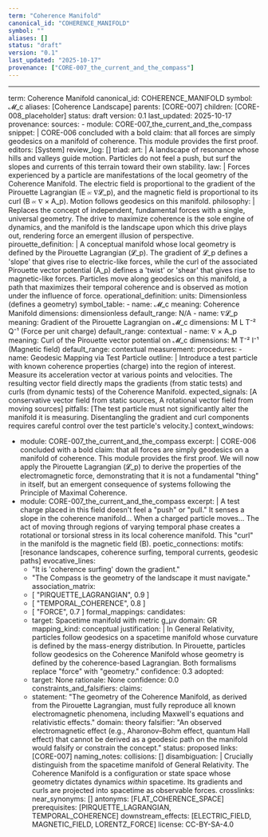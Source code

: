 ```yaml
---
term: "Coherence Manifold"
canonical_id: "COHERENCE_MANIFOLD"
symbol: ""
aliases: []
status: "draft"
version: "0.1"
last_updated: "2025-10-17"
provenance: ["CORE-007_the_current_and_the_compass"]
---
```


---
term: Coherence Manifold
canonical_id: COHERENCE_MANIFOLD
symbol: 𝓜_c
aliases: [Coherence Landscape]
parents: [CORE-007]
children: [CORE-008_placeholder]
status: draft
version: 0.1
last_updated: 2025-10-17
provenance:
  sources:
    - module: CORE-007_the_current_and_the_compass
      snippet: |
        CORE-006 concluded with a bold claim: that all forces are simply geodesics on a manifold of coherence. This module provides the first proof.
  editors: [System]
  review_log: []
triad:
  art: |
    A landscape of resonance whose hills and valleys guide motion. Particles do not feel a push, but surf the slopes and currents of this terrain toward their own stability.
  law: |
    Forces experienced by a particle are manifestations of the local geometry of the Coherence Manifold. The electric field is proportional to the gradient of the Pirouette Lagrangian (E ∝ ∇𝓛_p), and the magnetic field is proportional to its curl (B ∝ ∇ × A_p). Motion follows geodesics on this manifold.
  philosophy: |
    Replaces the concept of independent, fundamental forces with a single, universal geometry. The drive to maximize coherence is the sole engine of dynamics, and the manifold is the landscape upon which this drive plays out, rendering force an emergent illusion of perspective.
pirouette_definition: |
  A conceptual manifold whose local geometry is defined by the Pirouette Lagrangian (𝓛_p). The gradient of 𝓛_p defines a 'slope' that gives rise to electric-like forces, while the curl of the associated Pirouette vector potential (A_p) defines a 'twist' or 'shear' that gives rise to magnetic-like forces. Particles move along geodesics on this manifold, a path that maximizes their temporal coherence and is observed as motion under the influence of force.
operational_definition:
  units: Dimensionless (defines a geometry)
  symbol_table:
    - name: 𝓜_c
      meaning: Coherence Manifold
      dimensions: dimensionless
      default_range: N/A
    - name: ∇𝓛_p
      meaning: Gradient of the Pirouette Lagrangian on 𝓜_c
      dimensions: M L T⁻² Q⁻¹ (Force per unit charge)
      default_range: contextual
    - name: ∇ × A_p
      meaning: Curl of the Pirouette vector potential on 𝓜_c
      dimensions: M T⁻² I⁻¹ (Magnetic field)
      default_range: contextual
  measurement:
    procedures:
      - name: Geodesic Mapping via Test Particle
        outline: |
          Introduce a test particle with known coherence properties (charge) into the region of interest. Measure its acceleration vector at various points and velocities. The resulting vector field directly maps the gradients (from static tests) and curls (from dynamic tests) of the Coherence Manifold.
        expected_signals: [A conservative vector field from static sources, A rotational vector field from moving sources]
        pitfalls: [The test particle must not significantly alter the manifold it is measuring. Disentangling the gradient and curl components requires careful control over the test particle's velocity.]
context_windows:
  - module: CORE-007_the_current_and_the_compass
    excerpt: |
      CORE-006 concluded with a bold claim: that all forces are simply geodesics on a manifold of coherence. This module provides the first proof. We will now apply the Pirouette Lagrangian (𝓛_p) to derive the properties of the electromagnetic force, demonstrating that it is not a fundamental "thing" in itself, but an emergent consequence of systems following the Principle of Maximal Coherence.
  - module: CORE-007_the_current_and_the_compass
    excerpt: |
      A test charge placed in this field doesn't feel a "push" or "pull." It senses a slope in the coherence manifold... When a charged particle moves... The act of moving through regions of varying temporal phase creates a rotational or torsional stress in its local coherence manifold. This "curl" in the manifold is the magnetic field (B).
poetic_connections:
  motifs: [resonance landscapes, coherence surfing, temporal currents, geodesic paths]
  evocative_lines:
    - "It is 'coherence surfing' down the gradient."
    - "The Compass is the geometry of the landscape it must navigate."
  association_matrix:
    - [ "PIRQUETTE_LAGRANGIAN", 0.9 ]
    - [ "TEMPORAL_COHERENCE", 0.8 ]
    - [ "FORCE", 0.7 ]
formal_mappings:
  candidates:
    - target: Spacetime manifold with metric g_μν
      domain: GR
      mapping_kind: conceptual
      justification: |
        In General Relativity, particles follow geodesics on a spacetime manifold whose curvature is defined by the mass-energy distribution. In Pirouette, particles follow geodesics on the Coherence Manifold whose geometry is defined by the coherence-based Lagrangian. Both formalisms replace "force" with "geometry."
      confidence: 0.3
  adopted:
    - target: None
      rationale: None
      confidence: 0.0
constraints_and_falsifiers:
  claims:
    - statement: "The geometry of the Coherence Manifold, as derived from the Pirouette Lagrangian, must fully reproduce all known electromagnetic phenomena, including Maxwell's equations and relativistic effects."
      domain: theory
      falsifier: "An observed electromagnetic effect (e.g., Aharonov–Bohm effect, quantum Hall effect) that cannot be derived as a geodesic path on the manifold would falsify or constrain the concept."
      status: proposed
      links: [CORE-007]
naming_notes:
  collisions: []
  disambiguation: |
    Crucially distinguish from the spacetime manifold of General Relativity. The Coherence Manifold is a configuration or state space whose geometry dictates dynamics *within* spacetime. Its gradients and curls are projected into spacetime as observable forces.
crosslinks:
  near_synonyms: []
  antonyms: [FLAT_COHERENCE_SPACE]
  prerequisites: [PIRQUETTE_LAGRANGIAN, TEMPORAL_COHERENCE]
  downstream_effects: [ELECTRIC_FIELD, MAGNETIC_FIELD, LORENTZ_FORCE]
license: CC-BY-SA-4.0